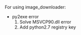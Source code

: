 For using image_downloader:
  - py2exe error
    1) Solve MSVCP90.dll error
    2) Add python2.7 registry key
    
